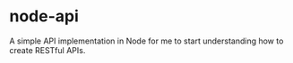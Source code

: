 # node-api
A simple API implementation in Node for me to start understanding how to create RESTful APIs.
